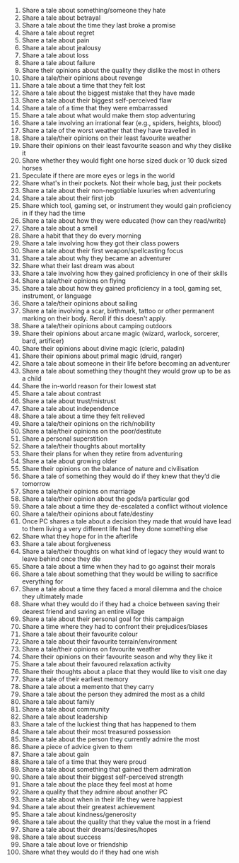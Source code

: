 1. Share a tale about something/someone they hate
2. Share a tale about betrayal
3. Share a tale about the time they last broke a promise
4. Share a tale about regret
5. Share a tale about pain
6. Share a tale about jealousy
7. Share a tale about loss
8. Share a tale about failure
9. Share their opinions about the quality they dislike the most in others
10. Share a tale/their opinions about revenge
11. Share a tale about a time that they felt lost
12. Share a tale about the biggest mistake that they have made
13. Share a tale about their biggest self-perceived flaw
14. Share a tale of a time that they were embarrassed
15. Share a tale about what would make them stop adventuring
16. Share a tale involving an irrational fear (e.g., spiders, heights, blood)
17. Share a tale of the worst weather that they have travelled in
18. Share a tale/their opinions on their least favourite weather
19. Share their opinions on their least favourite season and why they dislike it
20. Share whether they would fight one horse sized duck or 10 duck sized horses
21. Speculate if there are more eyes or legs in the world
22. Share what's in their pockets. Not their whole bag, just their pockets
23. Share a tale about their non-negotiable luxuries when adventuring
24. Share a tale about their first job
25. Share which tool, gaming set, or instrument they would gain proficiency in if they had the time
26. Share a tale about how they were educated (how can they read/write)
27. Share a tale about a smell
28. Share a habit that they do every morning
29. Share a tale involving how they got their class powers
30. Share a tale about their first weapon/spellcasting focus
31. Share a tale about why they became an adventurer
32. Share what their last dream was about
33. Share a tale involving how they gained proficiency in one of their skills
34. Share a tale/their opinions on flying
35. Share a tale about how they gained proficiency in a tool, gaming set, instrument, or language
36. Share a tale/their opinions about sailing
37. Share a tale involving a scar, birthmark, tattoo or other permanent marking on their body. Reroll if this doesn't apply.
38. Share a tale/their opinions about camping outdoors
39. Share their opinions about arcane magic (wizard, warlock, sorcerer, bard, artificer)
40. Share their opinions about divine magic (cleric, paladin)
41. Share their opinions about primal magic (druid, ranger)
42. Share a tale about someone in their life before becoming an adventurer
43. Share a tale about something they thought they would grow up to be as a child
44. Share the in-world reason for their lowest stat
45. Share a tale about contrast
46. Share a tale about trust/mistrust
47. Share a tale about independence
48. Share a tale about a time they felt relieved
49. Share a tale/their opinions on the rich/nobility
50. Share a tale/their opinions on the poor/destitute
51. Share a personal superstition
52. Share a tale/their thoughts about mortality
53. Share their plans for when they retire from adventuring
54. Share a tale about growing older
55. Share their opinions on the balance of nature and civilisation
56. Share a tale of something they would do if they knew that they’d die tomorrow
57. Share a tale/their opinions on marriage
58. Share a tale/their opinion about the gods/a particular god
59. Share a tale about a time they de-escalated a conflict without violence
60. Share a tale/their opinions about fate/destiny
61. Once PC shares a tale about a decision they made that would have lead to them living a very different life had they done something else
62. Share what they hope for in the afterlife
63. Share a tale about forgiveness
64. Share a tale/their thoughts on what kind of legacy they would want to leave behind once they die
65. Share a tale about a time when they had to go against their morals
66. Share a tale about something that they would be willing to sacrifice everything for
67. Share a tale about a time they faced a moral dilemma and the choice they ultimately made
68. Share what they would do if they had a choice between saving their dearest friend and saving an entire village
69. Share a tale about their personal goal for this campaign
70. Share a time where they had to confront their prejudices/biases
71. Share a tale about their favourite colour
72. Share a tale about their favourite terrain/environment
73. Share a tale/their opinions on favourite weather
74. Share their opinions on their favourite season and why they like it
75. Share a tale about their favoured relaxation activity
76. Share their thoughts about a place that they would like to visit one day
77. Share a tale of their earliest memory
78. Share a tale about a memento that they carry
79. Share a tale about the person they admired the most as a child
80. Share a tale about family
81. Share a tale about community
82. Share a tale about leadership
83. Share a tale of the luckiest thing that has happened to them
84. Share a tale about their most treasured possession
85. Share a tale about the person they currently admire the most
86. Share a piece of advice given to them
87. Share a tale about gain
88. Share a tale of a time that they were proud
89. Share a tale about something that gained them admiration
90. Share a tale about their biggest self-perceived strength
91. Share a tale about the place they feel most at home
92. Share a quality that they admire about another PC
93. Share a tale about when in their life they were happiest
94. Share a tale about their greatest achievement
95. Share a tale about kindness/generosity
96. Share a tale about the quality that they value the most in a friend
97. Share a tale about their dreams/desires/hopes
98. Share a tale about success
99. Share a tale about love or friendship
100. Share what they would do if they had one wish